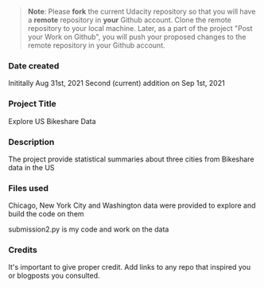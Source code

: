 >**Note**: Please **fork** the current Udacity repository so that you will have a **remote** repository in **your** Github account. Clone the remote repository to your local machine. Later, as a part of the project "Post your Work on Github", you will push your proposed changes to the remote repository in your Github account.

### Date created
Inititally Aug 31st, 2021
Second (current) addition on Sep 1st, 2021

### Project Title
Explore US Bikeshare Data

### Description
The project provide statistical summaries about three cities from Bikeshare data in the US

### Files used
Chicago, New York City and Washington data were provided to explore and build the code on them

submission2.py is my code and work on the data

### Credits
It's important to give proper credit. Add links to any repo that inspired you or blogposts you consulted.
